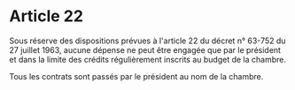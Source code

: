 # Article 22

Sous réserve des dispositions prévues à l'article 22 du décret n° 63-752 du 27 juillet 1963, aucune dépense ne peut être engagée que par le président et dans la limite des crédits régulièrement inscrits au budget de la chambre.

Tous les contrats sont passés par le président au nom de la chambre.
